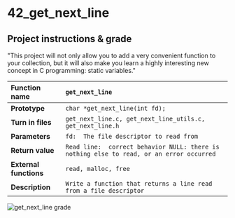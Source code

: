 # 42_get_next_line

## Project instructions & grade

"This project will not only allow you to add a very convenient function to your collection, but it will also make you learn a highly interesting new concept in C programming: static variables."

| Function name | `get_next_line` |
|:--- |:--- |
| **Prototype** | `char *get_next_line(int fd);` |
| **Turn in files** | `get_next_line.c, get_next_line_utils.c, get_next_line.h` |
| **Parameters** | `fd:  The file descriptor to read from` |
| **Return value** | `Read line:  correct behavior NULL: there is nothing else to read, or an error occurred` |
| **External functions** | `read, malloc, free` |
| **Description** | `Write a function that returns a line read from a file descriptor` |

![get_next_line grade](https://badge42.herokuapp.com/api/project/aguiri/get_next_line)